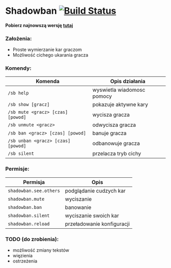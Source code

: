 # Shadowban [![Build Status](https://travis-ci.org/JadaSwiry/Shadowban.svg?branch=master)](https://travis-ci.org/JadaSwiry/Shadowban)

#### Pobierz najnowszą wersję [tutaj](https://github.com/JadaSwiry/Shadowban/releases/latest)

### Założenia:
- Proste wymierzanie kar graczom
- Możliwość cichego ukarania gracza

### Komendy:

| Komenda | Opis działania |
| --- | --- |
| `/sb help` | wyswietla wiadomosc pomocy |
| `/sb show [gracz]` | pokazuje aktywne kary |
| `/sb mute <gracz> [czas] [powod]` | wycisza gracza |
| `/sb unmute <gracz>` | odwycisza gracza |
| `/sb ban <gracz> [czas] [powod]` | banuje gracza |
| `/sb unban <gracz> [czas] [powod]` | odbanowuje gracza |
| `/sb silent` | przelacza tryb cichy |

### Permisje:

| Permisja | Opis |
| --- | --- |
| `shadowban.see.others` | podglądanie cudzych kar |
| `shadowban.mute` | wyciszanie |
| `shadowban.ban` | banowanie |
| `shadowban.silent` | wyciszanie swoich kar |
| `shadowban.reload` | przeładowanie konfiguracji |

### TODO (do zrobienia):
- możliwość zmiany tekstów
- więzienia
- ostrzeżenia
